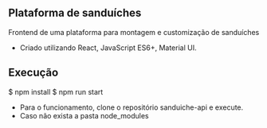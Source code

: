 ## Plataforma de sanduíches
Frontend de uma plataforma para montagem e customização de sanduíches
  - Criado utilizando React, JavaScript ES6+, Material UI.
  
## Execução
  $ npm install
  $ npm run start
  - Para o funcionamento, clone o repositório sanduiche-api e execute.
  - Caso não exista a pasta node_modules
  
